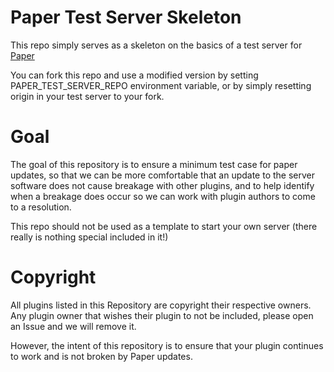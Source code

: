# Paper Test Server Skeleton
This repo simply serves as a skeleton on the basics of a test server for [Paper](https://github.com/PaperMC/Paper)

You can fork this repo and use a modified version by setting PAPER_TEST_SERVER_REPO environment variable, or by simply
resetting origin in your test server to your fork.

# Goal
The goal of this repository is to ensure a minimum test case for paper updates, so that we can be more comfortable that an update
to the server software does not cause breakage with other plugins, and to help identify when a breakage does occur so we
can work with plugin authors to come to a resolution.

This repo should not be used as a template to start your own server (there really is nothing special included in it!)

# Copyright
All plugins listed in this Repository are copyright their respective owners. Any plugin owner that wishes their plugin to not be
included, please open an Issue and we will remove it.

However, the intent of this repository is to ensure that your plugin continues to work and is not broken by Paper updates.
